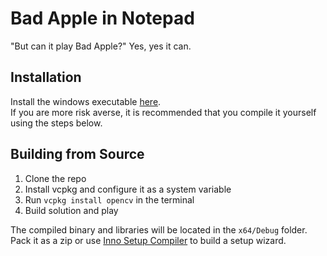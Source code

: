 # Bad Apple in Notepad
"But can it play Bad Apple?" Yes, yes it can.
 
## Installation
Install the windows executable [here](https://github.com/TreacherousDev/Bad-Apple-Notepad/releases).  
If you are more risk averse, it is recommended that you compile it yourself using the steps below.


## Building from Source
1. Clone the repo
2. Install vcpkg and configure it as a system variable
3. Run `vcpkg install opencv`  in the terminal
4. Build solution and play
   
The compiled binary and libraries will be located in the `x64/Debug` folder. Pack it as a zip or use [Inno Setup Compiler](https://jrsoftware.org/isdl.php) to build a setup wizard.
